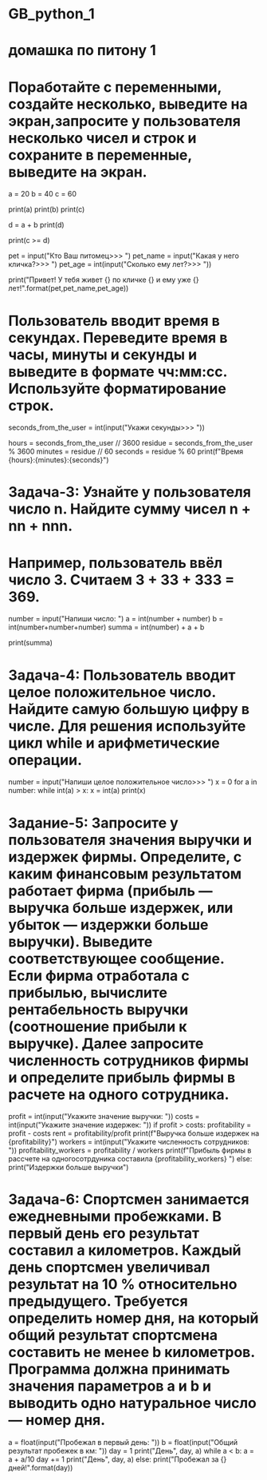 # GB_python_1
# домашка по питону 1

# Поработайте с переменными, создайте несколько, выведите на экран,запросите у пользователя несколько чисел и строк и сохраните в переменные, выведите на экран.

a = 20
b = 40
c = 60

print(a)
print(b)
print(c)

d = a + b
print(d)

print(c >= d)

pet = input("Кто Ваш питомец>>>   ")
pet_name = input("Какая у него кличка?>>> ")
pet_age = int(input("Сколько ему лет?>>> "))

print("Привет! У тебя живет {} по кличке {} и ему уже {} лет!".format(pet,pet_name,pet_age))


# Пользователь вводит время в секундах. Переведите время в часы, минуты и секунды и выведите в формате чч:мм:сс.  Используйте форматирование строк.

seconds_from_the_user = int(input("Укажи секунды>>> "))

hours = seconds_from_the_user // 3600
residue = seconds_from_the_user % 3600
minutes = residue // 60
seconds = residue % 60
print(f"Время {hours}:{minutes}:{seconds}")

# Задача-3: Узнайте у пользователя число n. Найдите сумму чисел n + nn + nnn.
# Например, пользователь ввёл число 3. Считаем 3 + 33 + 333 = 369.

number = input("Напиши число: ")
a = int(number + number)
b = int(number+number+number)
summa = int(number) + a + b

print(summa)

# Задача-4: Пользователь вводит целое положительное число.  Найдите самую большую цифру в числе. Для решения используйте цикл while и арифметические операции.

number = input("Напиши целое положительное число>>>  ")
x = 0
for a in number:
    while int(a) > x:
        x = int(a)
print(x)


# Задание-5: Запросите у пользователя значения выручки и издержек фирмы. Определите, с каким финансовым результатом работает фирма (прибыль — выручка больше издержек, или убыток — издержки больше выручки). Выведите соответствующее сообщение. Если фирма отработала с прибылью, вычислите рентабельность выручки (соотношение прибыли к выручке). Далее запросите численность сотрудников фирмы и определите прибыль фирмы в расчете на одного сотрудника.

profit = int(input("Укажите значение выручки: "))
costs = int(input("Укажите значение издержек: "))
if profit > costs:
    profitability = profit - costs
    rent = profitability/profit
    print(f"Выручка больше издержек на {profitability}")
    workers = int(input("Укажите численность сотрудников: "))
    profitability_workers = profitability / workers
    print(f"Прибыль фирмы в рассчете на одногосотрдуника составила {profitability_workers} ")
else:
    print("Издержки больше выручки")



# Задача-6: Спортсмен занимается ежедневными пробежками. В первый день его результат составил a километров. Каждый день спортсмен увеличивал результат на 10 % относительно предыдущего. Требуется определить номер дня, на который общий результат спортсмена составить не менее b километров. Программа должна принимать значения параметров a и b и  выводить одно натуральное число — номер дня.

a = float(input("Пробежал в первый день: "))
b = float(input("Общий результат пробежек в км: "))
day = 1
print("День", day, a)
while a < b:
    a = a + a/10
    day += 1
    print("День", day, a)
else:
    print("Пробежал за {} дней!".format(day))

